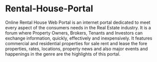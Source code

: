 # Rental-House-Portal

Online Rental House Web Portal is an internet portal dedicated to meet every aspect of the consumers needs in the Real Estate industry. 
It is a forum where Property Owners, Brokers, Tenants and Investors can exchange information, quickly, effectively and inexpensively. 
It features commercial and residential properties for sale rent and lease the fore properties, rates, locations, property news and also major events and happenings in the genre are the highlights of this portal.

